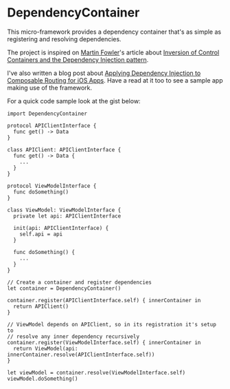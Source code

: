 # DependencyContainer

This micro-framework provides a dependency container that's as simple as registering and resolving dependencies.

The project is inspired on [Martin Fowler](https://twitter.com/martinfowler)'s article about [Inversion of Control Containers and the Dependency Injection pattern](https://martinfowler.com/articles/injection.html).

I've also written a blog post about [Applying Dependency Injection to Composable Routing for iOS Apps](https://cassiuspacheco.com/applying-dependency-injection-to-composable-routing-for-ios-apps-ck7v10xaz01h9zis1oksoe7h0). Have a read at it too to see a sample app making use of the framework.

For a quick code sample look at the gist below:

```
import DependencyContainer

protocol APIClientInterface {
  func get() -> Data
}

class APIClient: APIClientInterface {
  func get() -> Data {
    ...
  }
}

protocol ViewModelInterface {
  func doSomething()
}

class ViewModel: ViewModelInterface {
  private let api: APIClientInterface

  init(api: APIClientInterface) {
    self.api = api
  }

  func doSomething() {
    ...
  }
}

// Create a container and register dependencies
let container = DependencyContainer()

container.register(APIClientInterface.self) { innerContainer in
  return APIClient()
}

// ViewModel depends on APIClient, so in its registration it's setup to
// resolve any inner dependency recursively
container.register(ViewModelInterface.self) { innerContainer in
  return ViewModel(api: innerContainer.resolve(APIClientInterface.self))
}

let viewModel = container.resolve(ViewModelInterface.self)
viewModel.doSomething()
```
